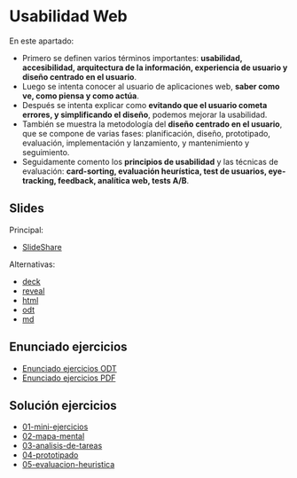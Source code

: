 # Usabilidad Web

En este apartado:

- Primero se definen varios términos importantes: **usabilidad, accesibilidad, arquitectura de la información, experiencia de usuario y diseño centrado en el usuario**.
- Luego se intenta conocer al usuario de aplicaciones web, **saber como ve, como piensa y como actúa**.
- Después se intenta explicar como **evitando que el usuario cometa errores, y simplificando el diseño**, podemos mejorar la usabilidad.
- También se muestra la metodología del **diseño centrado en el usuario**, que se compone de varias fases: planificación, diseño, prototipado, evaluación, implementación y lanzamiento, y mantenimiento y seguimiento.
- Seguidamente comento los **principios de usabilidad** y las técnicas de evaluación: **card-sorting, evaluación heurística, test de usuarios, eye-tracking, feedback, analítica web, tests A/B**.

## Slides

Principal:

- [SlideShare](http://www.slideshare.net/asanzdiego/usabilidad-web-38180639)

Alternativas:

- [deck](http://asanzdiego.github.io/curso-interfaces-web-2016/01-usabilidad/slides/export/01-usabilidad-deck-slides.html)
- [reveal](http://asanzdiego.github.io/curso-interfaces-web-2016/01-usabilidad/slides/export/01-usabilidad-reveal-slides.html)
- [html](http://asanzdiego.github.io/curso-interfaces-web-2016/01-usabilidad/slides/export/01-usabilidad.html)
- [odt](http://asanzdiego.github.io/curso-interfaces-web-2016/01-usabilidad/slides/export/01-usabilidad.odt)
- [md](http://asanzdiego.github.io/curso-interfaces-web-2016/01-usabilidad/slides/md/01-usabilidad.md)

## Enunciado ejercicios

- [Enunciado ejercicios ODT](https://github.com/asanzdiego/curso-interfaces-web-2016/raw/master/01-usabilidad/src/ejercicios-usabilidad.odt)
- [Enunciado ejercicios PDF](https://github.com/asanzdiego/curso-interfaces-web-2016/raw/master/01-usabilidad/src/ejercicios-usabilidad.pdf)

## Solución ejercicios

- [01-mini-ejercicios](https://github.com/asanzdiego/curso-interfaces-web-2016/tree/master/01-usabilidad/src/01-mini-ejercicios)
- [02-mapa-mental](https://github.com/asanzdiego/curso-interfaces-web-2016/tree/master/01-usabilidad/src/02-mapa-mental)
- [03-analisis-de-tareas](https://github.com/asanzdiego/curso-interfaces-web-2016/tree/master/01-usabilidad/src/03-analisis-de-tareas)
- [04-prototipado](https://github.com/asanzdiego/curso-interfaces-web-2016/tree/master/01-usabilidad/src/04-prototipado)
- [05-evaluacion-heuristica](https://github.com/asanzdiego/curso-interfaces-web-2016/tree/master/01-usabilidad/src/05-evaluacion-heuristica)
